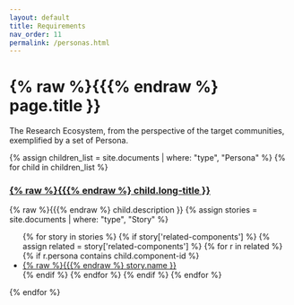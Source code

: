 ```yaml
---
layout: default
title: Requirements
nav_order: 11
permalink: /personas.html
---
```


# {% raw %}{{{% endraw %} page.title }}

The Research Ecosystem, from the perspective of the target communities, exemplified by a set of Persona.

{% assign children_list = site.documents | where: "type", "Persona" %}
{% for child in children_list %}
### <a href="{% raw %}{{{% endraw %} child.url | absolute_url }}">{% raw %}{{{% endraw %} child.long-title }}</a>
{% raw %}{{{% endraw %} child.description }}
{% assign stories = site.documents | where: "type", "Story" %}
<ul>
{% for story in stories %}
{% if story['related-components'] %}
{% assign related = story['related-components'] %}
{% for r in related %} 
  {% if r.persona contains child.component-id %}
<li> <a href="{% raw %}{{{% endraw %} story.url | absolute_url }}">{% raw %}{{{% endraw %} story.name }}</a></li>
  {% endif %}
{% endfor %}
{% endif %}
{% endfor %}
</ul>
{% endfor %}
